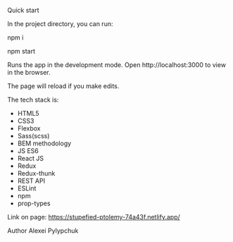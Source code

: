 Quick start

In the project directory, you can run:

npm i

npm start

Runs the app in the development mode.
Open http://localhost:3000 to view in the browser.

The page will reload if you make edits.

The tech stack is:

- HTML5
- CSS3
- Flexbox
- Sass(scss)
- BEM methodology
- JS ES6
- React JS
- Redux
- Redux-thunk
- REST API
- ESLint
- npm
- prop-types


Link on page:
https://stupefied-ptolemy-74a43f.netlify.app/

Author Alexei Pylypchuk